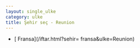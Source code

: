 ```yaml
---
layout: single_ulke
category: ulke
title: Şehir seç - Reunion
---
```

* [ Fransa](/iftar.html?sehir= fransa&ulke=Reunion)
